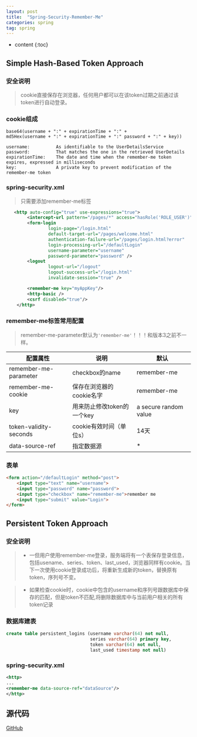 ```yaml
---
layout: post
title:  "Spring-Security-Remember-Me"
categories: spring
tag: spring
---
```


* content
{:toc}


## Simple Hash-Based Token Approach

### 安全说明

> cookie直接保存在浏览器，任何用户都可以在该token过期之前通过该token进行自动登录。



### cookie组成

```
base64(username + ":" + expirationTime + ":" +
md5Hex(username + ":" + expirationTime + ":" password + ":" + key))

username:          As identifiable to the UserDetailsService
password:          That matches the one in the retrieved UserDetails
expirationTime:    The date and time when the remember-me token expires, expressed in milliseconds
key:               A private key to prevent modification of the remember-me token
```

### spring-security.xml

> 只需要添加remember-me标签

``` xml
   <http auto-config="true" use-expressions="true">
        <intercept-url pattern="/pages/*" access="hasRole('ROLE_USER')" />
        <form-login
                login-page="/login.html"
                default-target-url="/pages/welcome.html"
                authentication-failure-url="/pages/login.html?error"
                login-processing-url="/defaultLogin"
                username-parameter="username"
                password-parameter="password" />
        <logout
                logout-url="/logout"
                logout-success-url="/login.html"
                invalidate-session="true" />

        <remember-me key="myAppKey"/>
        <http-basic />
        <csrf disabled="true"/>
    </http>
```

### remember-me标签常用配置

> remember-me-parameter默认为`'remember-me'`！！！和版本3之前不一样。

|配置属性|说明|默认|
|---|---|---|
|remember-me-parameter|checkbox的name|remember-me|
|remember-me-cookie|保存在浏览器的cookie名字|remember-me|
|key|用来防止修改token的一个key|a secure random value|
|token-validity-seconds|cookie有效时间（单位s）|14天|
|data-source-ref|指定数据源|*|

### 表单

``` html
<form action="/defaultLogin" method="post">
    <input type="text" name="username">
    <input type="password" name="password">
    <input type="checkbox" name="remember-me">remember me
    <input type="submit" value="Login">
</form>
```

## Persistent Token Approach

### 安全说明

> * 一但用户使用remember-me登录，服务端将有一个表保存登录信息，包括usename、series、token、last_used，浏览器同样有cookie。当下一次使用cookie登录成功后，将重新生成新的token，替换原有token，序列号不变。

> * 如果检查cookie时，cookie中包含的username和序列号跟数据库中保存的匹配，但是token不匹配,将删除数据库中与当前用户相关的所有token记录

### 数据库建表

``` sql
create table persistent_logins (username varchar(64) not null,
								series varchar(64) primary key,
								token varchar(64) not null,
								last_used timestamp not null)
```

### spring-security.xml

``` xml
<http>
...
<remember-me data-source-ref="dataSource"/>
</http>
```

## 源代码
[GitHub](https://github.com/Gerry-Yu/spring-security-remember-me)





